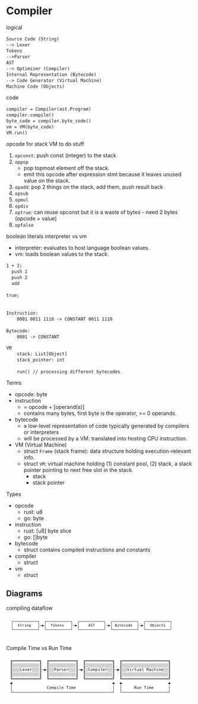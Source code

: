 # Compiler

logical
```
Source Code (String)
--> Lexer
Tokens
-->Parser
AST
--> Optimizer (Compiler)
Internal Representation (Bytecode)
--> Code Generator (Virtual Machine)
Machine Code (Objects)
```

code
``` 
compiler = Compiler(ast.Program)
compiler.compile()
byte_code = compiler.byte_code()
vm = VM(byte_code)
VM.run()
```


opcode for stack VM to do stuff
1. `opconst`: push const (integer) to the stack
2. `oppop`
   - pop topmost element off the stack.
   - emit this opcode after expression stmt because it leaves unused value on the stack.
3. `opadd`: pop 2 things on the stack, add them, push result back
4. `opsub`
5. `opmul`
6. `opdiv`
7. `optrue`: can reuse opconst but it is a waste of bytes - need 2 bytes (opcode + value)
8. `opfalse`

boolean literals interpreter vs vm
- interpreter: evaluates to host language boolean values.
- vm: loads boolean values to the stack.

```
1 + 2;
  push 1
  push 2
  add
  
true;
    

Instruction: 
    0001 0011 1110 -> CONSTANT 0011 1110
    
Bytecode: 
    0001 -> CONSTANT
```


``` 
VM
    stack: List[Object]
    stack_pointer: int
    
    run() // processing different bytecodes
```

Terms
- opcode: byte
- instruction 
  - = opcode + [operand(s)]
  - contains many bytes, first byte is the operator, >= 0 operands.
- bytecode
  - a low-level representation of code typically generated by compilers or interpreters 
  - will be processed by a VM: translated into hosting CPU instruction.
- VM (Virtual Machine)
   - struct `Frame` (stack frame): data structure holding execution-relevant info.
   - struct `VM`: virtual machine holding (1) constant pool, (2) stack,
     a stack pointer pointing to next free slot in the stack.
     - stack
     - stack pointer

Types
- opcode
  - rust: u8
  - go: byte
- instruction
  - rust: [u8] byte slice
  - go: []byte
- bytecode
  - struct contains compiled instructions and constants
- compiler
  - struct
- vm
  - struct


## Diagrams

compiling dataflow

![img.png](../imgs/compiler_dataflow.png)


Compile Time vs Run Time

![img_1.png](../imgs/compiletime_vs_runtime.png)
